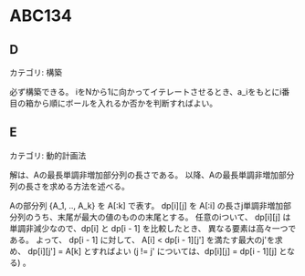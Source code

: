 # ABC134

## D
カテゴリ: 構築

必ず構築できる。
iをNから1に向かってイテレートさせるとき、a_iをもとにi番目の箱から順にボールを入れるか否かを判断すればよい。

## E
カテゴリ: 動的計画法

解は、Aの最長単調非増加部分列の長さである。
以降、Aの最長単調非増加部分列の長さを求める方法を述べる。

Aの部分列 {A_1, .., A_k} を A[:k] で表す。
dp[i][j] を A[:i] の長さj単調非増加部分列のうち、末尾が最大の値のものの末尾とする。
任意のiついて、 dp[i][j] は単調非減少なので、dp[i] と dp[i - 1] を比較したとき、
異なる要素は高々一つである。
よって、 dp[i - 1] に対して、 A[i] < dp[i - 1][j'] を満たす最大のj'を求め、
dp[i][j'] = A[k] とすればよい
(j != j' については、dp[i][j] = dp[i - 1][j] となる) 。

